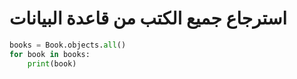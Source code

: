 # استرجاع جميع الكتب من قاعدة البيانات

```python
books = Book.objects.all()
for book in books:
    print(book)
